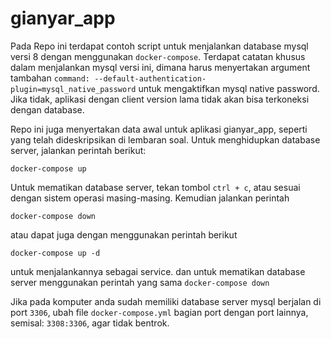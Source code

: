 # gianyar_app

Pada Repo ini terdapat contoh script untuk menjalankan database mysql versi 8 dengan menggunakan `docker-compose`. 
Terdapat catatan khusus dalam menjalankan mysql versi ini, dimana harus menyertakan argument tambahan 
`command: --default-authentication-plugin=mysql_native_password` untuk mengaktifkan mysql native password. Jika tidak,
aplikasi dengan client version lama tidak akan bisa terkoneksi dengan database.

Repo ini juga menyertakan data awal untuk aplikasi gianyar_app, seperti yang telah dideskripsikan di lembaran soal. 
Untuk menghidupkan database server, jalankan perintah berikut:
```
docker-compose up
```

Untuk mematikan database server, tekan tombol `ctrl + c`, atau sesuai dengan sistem operasi masing-masing. Kemudian jalankan
perintah
```
docker-compose down
```

atau dapat juga dengan menggunakan perintah berikut
```
docker-compose up -d
```
untuk menjalankannya sebagai service. dan untuk mematikan database server menggunakan perintah yang sama `docker-compose down`

Jika pada komputer anda sudah memiliki database server mysql berjalan di port `3306`, ubah file `docker-compose.yml` bagian port 
dengan port lainnya, semisal: `3308:3306`, agar tidak bentrok.
